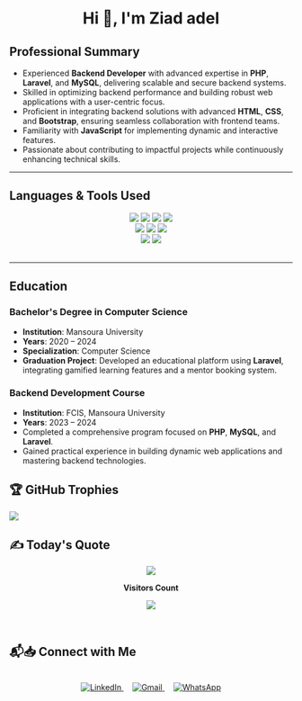 

<h1 align="center">Hi 👋, I'm Ziad adel </h1>

## **Professional Summary**
- Experienced **Backend Developer** with advanced expertise in **PHP**, **Laravel**, and **MySQL**, delivering scalable and secure backend systems.
- Skilled in optimizing backend performance and building robust web applications with a user-centric focus.
- Proficient in integrating backend solutions with advanced **HTML**, **CSS**, and **Bootstrap**, ensuring seamless collaboration with frontend teams.
- Familiarity with **JavaScript** for implementing dynamic and interactive features.
- Passionate about contributing to impactful projects while continuously enhancing technical skills.

---
## **Languages & Tools Used**

<div align="center">
<!-- Programming Languages -->
<img src='https://img.shields.io/badge/php-%23777BB4.svg?style=for-the-badge&logo=php&logoColor=white' />
<img src='https://img.shields.io/badge/html5-%23E34F26.svg?style=for-the-badge&logo=html5&logoColor=white' />
<img src='https://img.shields.io/badge/css3-%231572B6.svg?style=for-the-badge&logo=css3&logoColor=white' />
<img src='https://img.shields.io/badge/bootstrap-%23563D7C.svg?style=for-the-badge&logo=bootstrap&logoColor=white' />

<br>
<!-- Frameworks -->
<img src='https://img.shields.io/badge/laravel-%23FF2D20.svg?style=for-the-badge&logo=laravel&logoColor=white' />
<img src='https://img.shields.io/badge/livewire-%237E57C2.svg?style=for-the-badge&logo=livewire&logoColor=white' />
<img src='https://img.shields.io/badge/filament-%23181616.svg?style=for-the-badge&logo=laravel&logoColor=white' />
<br>

<!-- APIs & Integrations -->
<img src='https://img.shields.io/badge/restful%20api-%23000000.svg?style=for-the-badge&logo=api&logoColor=white' />
<img src='https://img.shields.io/badge/github%20auth-%23181717.svg?style=for-the-badge&logo=github&logoColor=white' />
<br>


<br>

<!-- Project Management -->
</div>


---

## **Education**

### **Bachelor's Degree in Computer Science**
- **Institution**: Mansoura University  
- **Years**: 2020 – 2024  
- **Specialization**: Computer Science  
- **Graduation Project**: Developed an educational platform using **Laravel**, integrating gamified learning features and a mentor booking system.

### **Backend Development Course**
- **Institution**: FCIS, Mansoura University  
- **Years**: 2023 – 2024  
- Completed a comprehensive program focused on **PHP**, **MySQL**, and **Laravel**.  
- Gained practical experience in building dynamic web applications and mastering backend technologies.





## 🏆 GitHub Trophies
![](https://github-profile-trophy.vercel.app/?username=ziadadel001&theme=default&no-frame=false&no-bg=false&margin-w=4)



## ✍️ Today's Quote
<div align="center">

![](https://quotes-github-readme.vercel.app/api?type=horizontal&theme=default)
</div>


<div align="center">
 <b style = {font-weight: 600}>Visitors Count</b>

<p align="center"><img align="center" src="https://profile-counter.glitch.me/{ziadadel001}/count.svg" /></p> 
<br>
</div>
 


## 📬📥 Connect with Me
<div align="center">
  <br/>
  <!-- LinkedIn -->
  <a href="https://linkedin.com/in/ziad-adel-9380a6247" target='_blank'>
    <img alt="LinkedIn" src="https://img.shields.io/badge/LinkedIn-0077B5?style=for-the-badge&logo=linkedin&logoColor=white" />
  </a> 
  &nbsp;&nbsp;&nbsp;

  <!-- Gmail -->
  <a href="mailto:Ziadadel00120@gmail.com" target='_blank'>
    <img alt="Gmail" src="https://img.shields.io/badge/Gmail-D14836?style=for-the-badge&logo=gmail&logoColor=white" />
  </a> 
  &nbsp;&nbsp;&nbsp;

  <!-- WhatsApp -->
  <a href="https://wa.me/201029916927" target='_blank'>
    <img alt="WhatsApp" src="https://img.shields.io/badge/WhatsApp-25D366?style=for-the-badge&logo=whatsapp&logoColor=white" />
  </a>
</div>

